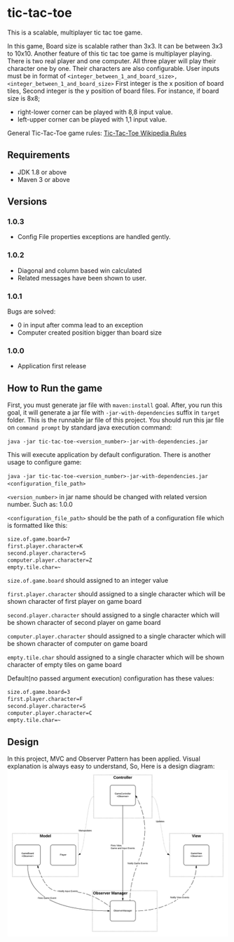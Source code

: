 # tic-tac-toe
This is a scalable, multiplayer tic tac toe game.

In this game, Board size is scalable rather than 3x3. It can be between 3x3 to 10x10.
Another feature of this tic tac toe game is multiplayer playing. There is two real player and one computer. All three player will play their character one by one. Their characters are also configurable.
User inputs must be in format of `<integer_between_1_and_board_size>,<integer_between_1_and_board_size>`
First integer is the x position of board tiles, Second integer is the y position of board files.
For instance, if board size is 8x8;
- right-lower corner can be played with 8,8 input value.
- left-upper corner can be played with 1,1 input value.

General Tic-Tac-Toe game rules: [Tic-Tac-Toe Wikipedia Rules](https://en.wikipedia.org/wiki/Tic-tac-toe)
## Requirements
- JDK 1.8 or above
- Maven 3 or above

## Versions
### 1.0.3
- Config File properties exceptions are handled gently.
### 1.0.2
- Diagonal and column based win calculated
- Related messages have been shown to user.
### 1.0.1
Bugs are solved:
- 0 in input after comma lead to an exception
- Computer created position bigger than board size
### 1.0.0
- Application first release

## How to Run the game
First, you must generate jar file with `maven:install` goal. After, you run this goal, it will generate a jar file with `-jar-with-dependencies` suffix in `target` folder.
This is the runnable jar file of this project. You should run this jar file on `command prompt` by standard java execution command:

`java -jar tic-tac-toe-<version_number>-jar-with-dependencies.jar`

This will execute application by default configuration.
There is another usage to configure game:

`java -jar tic-tac-toe-<version_number>-jar-with-dependencies.jar <configuration_file_path>`

`<version_number>` in jar name should be changed with related version number. Such as: 1.0.0

`<configuration_file_path>` should be the path of a configuration file which is formatted like this:

```
size.of.game.board=7
first.player.character=K
second.player.character=S
computer.player.character=Z
empty.tile.char=~
```

`size.of.game.board` should assigned to an integer value

`first.player.character` should assigned to a single character which will be shown character of first player on game board
 
`second.player.character` should assigned to a single character which will be shown character of second player on game board
 
`computer.player.character` should assigned to a single character which will be shown character of computer on game board

`empty.tile.char` should assigned to a single character which will be shown character of empty tiles on game board

Default(no passed argument execution) configuration has these values:

```
size.of.game.board=3
first.player.character=F
second.player.character=S
computer.player.character=C
empty.tile.char=~
```

## Design
In this project, MVC and Observer Pattern has been applied. Visual explanation is always easy to understand, So, Here is a design diagram:
![design diagram](Design%20Diagram.png)